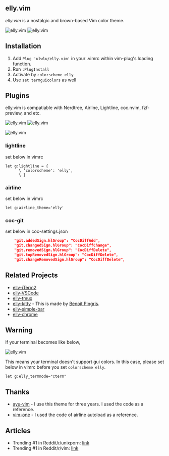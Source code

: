 ## elly.vim

*elly.vim* is a nostalgic and brown-based Vim color theme.

<img alt="elly.vim" src="https://user-images.githubusercontent.com/41639488/124696330-cced0e00-df1f-11eb-8059-a16a74c24777.png">

<img alt="elly.vim" src="https://user-images.githubusercontent.com/41639488/98123673-814c1580-1ef5-11eb-8520-06af6404e738.png">

## Installation

1. Add `Plug 'ulwlu/elly.vim'` in your .vimrc within vim-plug's loading function.
2. Run `:PlugInstall`
3. Activate by `colorscheme elly`
4. Use `set termguicolors` as well

## Plugins

elly.vim is compatiable with Nerdtree, Airline, Lightline, coc.nvim, fzf-preview, and etc.

<img alt="elly.vim" src="https://user-images.githubusercontent.com/41639488/100799586-a5553500-3468-11eb-99a0-7254a606229f.png">

<img alt="elly.vim" src="https://user-images.githubusercontent.com/41639488/101771605-8bcd8080-3b2d-11eb-9711-3a34ad8f3bfd.png">

![elly.vim](https://user-images.githubusercontent.com/41639488/100526196-fc110380-3209-11eb-913a-22adfa3c19ab.png)

### lightline

set below in vimrc
```vim
let g:lightline = {
      \ 'colorscheme': 'elly',
      \ }
```

### airline

set below in vimrc
```vim
let g:airline_theme='elly'
```

### coc-git

set below in coc-settings.json
```json
	"git.addedSign.hlGroup": "CocDiffAdd",
	"git.changedSign.hlGroup": "CocDiffChange",
	"git.removedSign.hlGroup": "CocDiffDelete",
	"git.topRemovedSign.hlGroup": "CocDiffDelete",
	"git.changeRemovedSign.hlGroup": "CocDiffDelete",
```

## Related Projects

- [elly-iTerm2](https://github.com/ulwlu/elly-iterm2)
- [elly-VSCode](https://github.com/ulwlu/elly-vscode)
- [elly-tmux](https://github.com/ulwlu/elly-tmux)
- [elly-kitty](https://github.com/ulwlu/elly-kitty) - This is made by [Benoit Pingris](https://github.com/BenoitPingris).
- [elly-simple-bar](https://github.com/ulwlu/elly-simple-bar)
- [elly-chrome](https://github.com/ulwlu/elly-chrome)

## Warning

If your terminal becomes like below,

![elly.vim](https://user-images.githubusercontent.com/41639488/118059208-ef085b00-b3ca-11eb-8233-d2940c9e6dc3.png)

This means your terminal doesn't support gui colors. In this case, please set below in vimrc before you set `colorscheme elly`.

```vim
let g:elly_termmode="cterm"
```

## Thanks

- [ayu-vim](https://github.com/ayu-theme/ayu-vim) - I use this theme for three years. I used the code as a reference.
- [vim-one](https://github.com/rakr/vim-one) - I used the code of airline autoload as a reference.

## Articles

- Trending #1 in Reddit/r/unixporn: [link](https://www.reddit.com/r/unixporn/comments/jo36fx/rectangle_i_created_a_new_color_theme_which_is/)
- Trending #1 in Reddit/r/vim: [link](https://www.reddit.com/r/vim/comments/k2quxw/created_a_new_theme_ellyvim_which_is_brown_and)

